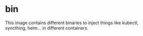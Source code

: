 # bin

This image contains different binaries to inject things like kubectl, syncthing, helm... in different containers.
